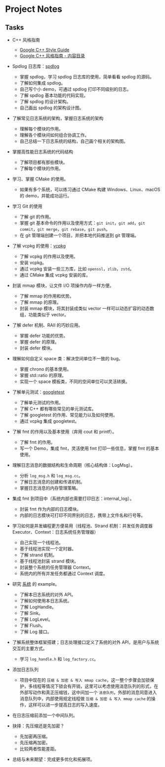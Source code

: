 # Project Notes

## Tasks

- C++ 风格指南
	- [Google C++ Style Guide](https://google.github.io/styleguide/cppguide.html)
	- [Google C++ 风格指南 - 内容目录](https://zh-google-styleguide.readthedocs.io/en/latest/google-cpp-styleguide/contents.html)
- Spdlog 日志库：[spdlog](https://github.com/gabime/spdlog)
	- 掌握 spdlog，学习 spdlog 日志库的使用，简单看看 spdlog 的源码。
	- 了解如何集成 spdlog。
	- 自己写个小 demo，可通过 spdlog 打印不同级别的日志。
	- 了解 spdlog 基本功能的代码实现。
	- 了解 spdlog 的设计架构。
	- 自己画出 spdlog 的架构设计图。
 - 了解常见日志系统的架构，掌握日志系统的架构
	- 理解每个模块的作用。
	- 理解各个模块间如何组合协调工作。
	- 自己总结一下日志系统的结构，自己画个相关的架构图。
 - 掌握高性能日志系统的代码结构
	- 了解项目都有那些模块。
	- 了解每个模块的作用。
- 学习、掌握 CMake 的使用。
	- 如果有多个系统，可以练习通过 CMake 构建 Windows、Linux、macOS 的 demo，并能成功运行。
- 学习 Git 的使用
	- 了解 git 的作用。
	- 掌握 git 基本命令的作用以及使用方式：`git init`，`git add`，`git commit`，`git merge`，`git rebase`，`git push`。
	- 在 git 管理端创建一个项目，并把本地代码推送到 git 管理端。
- 了解 vcpkg 的使用：[vcpkg](https://github.com/microsoft/vcpkg)
	- 了解 vcpkg 的作用以及使用。
	- 安装 vcpkg。
	- 通过 vcpkg 安装一些三方库，比如 `openssl`，`zlib`，`zstd`。
	- 通过 CMake 集成 vcpkg 安装的库。
- 封装 mmap 模块，让文件 I/O 项操作内存一样方便。
	- 了解 mmap 的作用和优势。
	- 了解 mmap 的原理。
	- 封装 mmap 模块，将其封装成类似 vector 一样可以动态扩容的动态数组，功能类似于 vector。
- 了解 defer 机制、RAII 的巧妙应用。
	- 掌握 defer 功能的优势。
	- 掌握 defer 的原理。
	- 封装 defer 模块。
- 理解如何自定义 space 类：解决空间单位不一致的 bug。
	- 掌握 chrono 的基本使用。
	- 掌握 std::ratio 的原理。
	- 实现一个 space 模板类，不同的空间单位可以灵活转换。
- 了解单元测试：[googletest](https://github.com/google/googletest)
	- 了解单元测试的作用。
	- 了解 C++ 都有哪些常见的单元测试库。
	- 了解 googletest 的作用、常见能力以及如何使用。
	- 通过 vcpkg 集成 googletest。
- 了解 fmt 的作用以及基本使用（弃用 cout 和 printf）。
	- 了解 fmt 的作用。
 	- 写一个 Demo，集成 fmt，灵活使用 fmt 打印一些信息，掌握 fmt 的基本使用。
- 理解日志消息的数据结构和生命周期（核心结构体：LogMsg）。
	- 分析 `log_msg.h` 和 `log_msg.cc`。
	- 了解日志消息的创建和传递机制。
	- 掌握日志消息的内存管理策略。
- 集成 fmt 到项目中（系统内部也需要打印日志：internal_log）。
	- 封装 fmt 作为内部的日志模块。
	- 内部的日志模块可打印不同界别的日志，携带上文件名和行号等。
- 学习如何是并发编程更方便易用（线程池、Strand 机制：并发任务调度器 Executor、Context：日志系统任务管理器）
	- 自己实现一个线程池。
	- 基于线程池实现一个定时器。
	- 了解 strand 机制。
	- 基于线程池封装 strand 模块。
	- 封装整个系统的任务管理器 Context。
	- 系统内的所有并发任务都通过 Context 调度。
- 研究 [系统](https://git.cpptrain.top/logger/logger-tutorial/-/blob/main/example/logger_example.cc?ref_type=heads) 的 example。
	- 了解本日志系统的对外 API。
	- 了解如何使用本日志系统。
	- 了解 LogHandle。
	- 了解 Sink。
	- 了解 LogLevel。
	- 了解 Flush。
	- 了解 Log 接口。
- 了解系统整体框架搭建；日志处理接口定义了系统的对外 API，是用户与系统交互的主要方式。
	- 学习 `log_handle.h` 和 `log_factory.cc`。

- 添加日志队列
	- 项目中现在的 `压缩 & 加密 & 写入 mmap cache`，这一整个步骤会加锁保护，多线程等情况下锁会有开销，这里可以考虑使用消息队列的形式，在外部写动作和真正压缩钱，这中间加一个 `消息队列`，外部的消息同意进入消息队列中，内部使用规定线程做 `压缩 & 加密 & 写入 mmap cache` 的操作，这样可以进一步提高日志的写入速度。
 - 在日志压缩前添加一个中间队列。
- 抉择：先压缩还是先加密？
	- 先加密再压缩。
	- 先压缩再加密。
	- 比较两者性能差距。
- 总结与未来期望：完成更多优化和拓展项。
